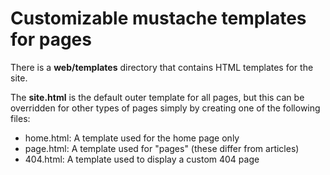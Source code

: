 # Customizable mustache templates for pages

There is a **web/templates** directory that contains HTML templates for the
site.

The **site.html** is the default outer template for all pages, but this can be
overridden for other types of pages simply by creating one of the following
files:

- home.html: A template used for the home page only
- page.html: A template used for "pages" (these differ from articles)
- 404.html: A template used to display a custom 404 page

